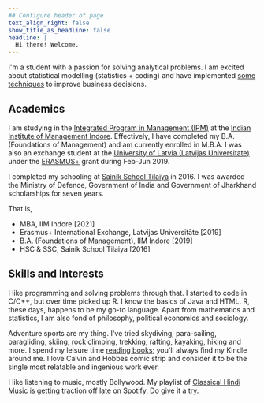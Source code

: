 ```yaml
---
## Configure header of page
text_align_right: false
show_title_as_headline: false
headline: |
  Hi there! Welcome.
---
```


<!-- this is a subheadline -->
I'm a student with a passion for solving analytical problems. I am excited about statistical modelling (statistics + coding) and have implemented [some techniques](/project/) to improve business decisions.

## Academics

I am studying in the [Integrated Program in Management (IPM)](https://www.iimidr.ac.in/academic-programmes/five-year-integrated-programme-in-management-ipm/) at the [Indian Institute of Management Indore](https://www.iimidr.ac.in). Effectively, I have completed my B.A. (Foundations of Management) and am currently enrolled in M.B.A. I was also an exchange student at the [University of Latvia (Latvijas Universitate)](https://www.lu.lv/en/) under the [ERASMUS+](https://ec.europa.eu/programmes/erasmus-plus/node_en) grant during Feb-Jun 2019.

I completed my schooling at [Sainik School Tilaiya](https://www.sainikschooltilaiya.org) in 2016. I was awarded the Ministry of Defence, Government of India and Government of Jharkhand scholarships for seven years.

That is,
- MBA, IIM Indore [2021]
- Erasmus+ International Exchange, Latvijas Universitāte [2019]
- B.A. (Foundations of Management), IIM Indore [2019]
- HSC & SSC, Sainik School Tilaiya [2016]

## Skills and Interests

I like programming and solving problems through that. I started to code in C/C++, but over time picked up R. I know the basics of Java and HTML. R, these days, happens to be my go-to language. Apart from mathematics and statistics, I am also fond of philosophy, political economics and sociology.

Adventure sports are my thing. I've tried skydiving, para-sailing, paragliding, skiing, rock climbing, trekking, rafting, kayaking, hiking and more. I spend my leisure time [reading books](https://www.goodreads.com/review/list/66858367-harshvardhan?shelf=%23ALL%23); you'll always find my Kindle around me. I love Calvin and Hobbes comic strip and consider it to be the single most relatable and ingenious work ever. 

I like listening to music, mostly Bollywood. My playlist of [Classical Hindi Music](https://open.spotify.com/playlist/2n6mpS4UvR3bXIpF1mrTFX?si=1ff29dd310e44d8f) is getting traction off late on Spotify. Do give it a try.
